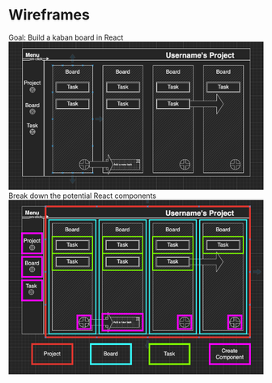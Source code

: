 # Wireframes
Goal: Build a kaban board in React 
![Wireframe of landing page.](./wireframe.png)
Break down the potential React components
![Wireframe of landing page with colored outlines marking different components.](./wireframe-with-components.png)